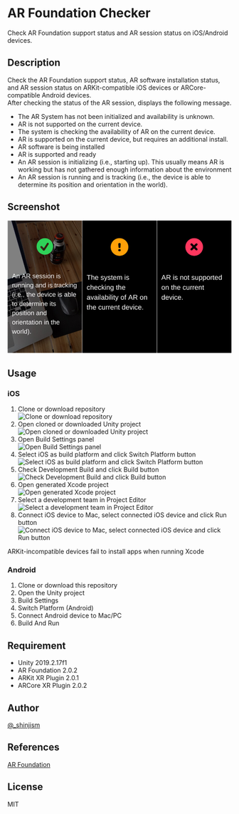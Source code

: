 # AR Foundation Checker

Check AR Foundation support status and AR session status on iOS/Android devices.

## Description

Check the AR Foundation support status, AR software installation status, and AR session status on ARKit-compatible iOS devices or ARCore-compatible Android devices.  
After checking the status of the AR session, displays the following message.

- The AR System has not been initialized and availability is unknown.
- AR is not supported on the current device.
- The system is checking the availability of AR on the current device.
- AR is supported on the current device, but requires an additional install.
- AR software is being installed
- AR is supported and ready
- An AR session is initializing (i.e., starting up). This usually means AR is working but has not gathered enough information about the environment
- An AR session is running and is tracking (i.e., the device is able to determine its position and orientation in the world).

## Screenshot

![ARFoundationChecker](https://raw.githubusercontent.com/shinjism/Screenshot/master/ARFoundationChecker.jpg)

## Usage

### iOS

1. Clone or download repository  
![Clone or download repository](https://raw.githubusercontent.com/shinjism/Screenshot/blob/master/Clone%20or%20download%20repository.jpg)
2. Open cloned or downloaded Unity project  
![Open cloned or downloaded Unity project](https://raw.githubusercontent.com/shinjism/Screenshot/blob/master/Open%20cloned%20or%20downloaded%20Unity%20project.jpg)
3. Open Build Settings panel  
![Open Build Settings panel](https://raw.githubusercontent.com/shinjism/Screenshot/blob/master/Open%20Build%20Settings%20panel.jpg)
4. Select iOS as build platform and click Switch Platform button  
![Select iOS as build platform and click Switch Platform button](https://raw.githubusercontent.com/shinjism/Screenshot/blob/master/Select%20iOS%20as%20build%20platform%20and%20click%20Switch%20Platform%20button.jpg)
5. Check Development Build and click Build button  
![Check Development Build and click Build button](https://raw.githubusercontent.com/shinjism/Screenshot/blob/master/Check%20Development%20Build%20and%20click%20Build%20button.jpg)
6. Open generated Xcode project  
![Open generated Xcode project](https://raw.githubusercontent.com/shinjism/Screenshot/blob/master/Open%20generated%20Xcode%20project.jpg)
7. Select a development team in Project Editor  
![Select a development team in Project Editor](https://raw.githubusercontent.com/shinjism/Screenshot/blob/master/Select%20a%20development%20team%20in%20Project%20Editor.jpg)
8. Connect iOS device to Mac, select connected iOS device and click Run button  
![Connect iOS device to Mac, select connected iOS device and click Run button](https://raw.githubusercontent.com/shinjism/Screenshot/blob/master/Connect%20iOS%20device%20to%20Mac%2C%20select%20connected%20iOS%20device%20and%20click%20Run%20button.jpg)

ARKit-incompatible devices fail to install apps when running Xcode

### Android

1. Clone or download this repository
2. Open the Unity project
3. Build Settings
4. Switch Platform (Android)
5. Connect Android device to Mac/PC
6. Build And Run

## Requirement

- Unity 2019.2.17f1
- AR Foundation 2.0.2
- ARKit XR Plugin 2.0.1
- ARCore XR Plugin 2.0.2

## Author

[@_shinjism](https://twitter.com/_shinjism)

## References

[AR Foundation](https://docs.unity3d.com/Packages/com.unity.xr.arfoundation@2.0/manual/index.html)

## License

MIT
